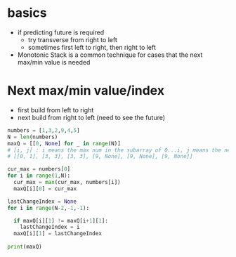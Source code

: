 # basics
- if predicting future is required
  - try transverse from right to left
  - sometimes first left to right, then right to left
- Monotonic Stack is a common technique for cases that the next max/min value is needed

# Next max/min value/index
- first build from left to right
- next build from right to left (need to see the future)
```python
numbers = [1,3,2,9,4,5]
N = len(numbers)
maxQ = [[0, None] for _ in range(N)]
# [i, j] : i means the max num in the subarray of 0...i, j means the next max num index
# [[0, 1], [3, 3], [3, 3], [9, None], [9, None], [9, None]]

cur_max = numbers[0]
for i in range(1,N):
  cur_max = max(cur_max, numbers[i])
  maxQ[i][0] = cur_max

lastChangeIndex = None
for i in range(N-2,-1,-1):

  if maxQ[i][1] != maxQ[i+1][1]:
    lastChangeIndex = i
  maxQ[i][1] = lastChangeIndex
  
print(maxQ)

```
